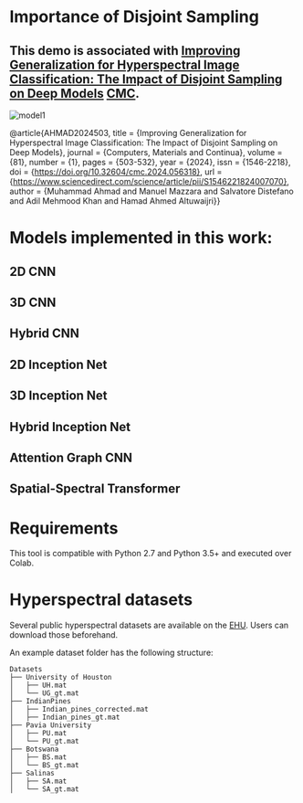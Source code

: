 # Importance of Disjoint Sampling

## This demo is associated with [Improving Generalization for Hyperspectral Image Classification: The Impact of Disjoint Sampling on Deep Models](https://www.sciencedirect.com/org/science/article/pii/S1546221824007070) [CMC](https://doi.org/10.32604/cmc.2024.056318).

![model1](https://github.com/user-attachments/assets/406ba370-9e6d-41d3-b047-f650087a568f)

@article{AHMAD2024503,
title = {Improving Generalization for Hyperspectral Image Classification: The Impact of Disjoint Sampling on Deep Models},
journal = {Computers, Materials and Continua},
volume = {81},
number = {1},
pages = {503-532},
year = {2024},
issn = {1546-2218},
doi = {https://doi.org/10.32604/cmc.2024.056318},
url = {https://www.sciencedirect.com/science/article/pii/S1546221824007070},
author = {Muhammad Ahmad and Manuel Mazzara and Salvatore Distefano and Adil Mehmood Khan and Hamad Ahmed Altuwaijri}}

# Models implemented in this work:
## 2D CNN
## 3D CNN
## Hybrid CNN
## 2D Inception Net
## 3D Inception Net
## Hybrid Inception Net
## Attention Graph CNN
## Spatial-Spectral Transformer

# Requirements

This tool is compatible with Python 2.7 and Python 3.5+ and executed over Colab.

# Hyperspectral datasets

Several public hyperspectral datasets are available on the [EHU]([http://www.ehu.eus/ccwintco/index.php?title=Hyperspectral_Remote_Sensing_Scenes](https://www.ehu.eus/ccwintco/index.php/Hyperspectral_Remote_Sensing_Scenes)). Users can download those beforehand. 

An example dataset folder has the following structure:
```
Datasets
├── University of Houston
│   ├── UH.mat
│   └── UG_gt.mat
├── IndianPines
│   ├── Indian_pines_corrected.mat
│   ├── Indian_pines_gt.mat
├── Pavia University
│   ├── PU.mat
│   └── PU_gt.mat
├── Botswana
│   ├── BS.mat
│   └── BS_gt.mat
├── Salinas
│   ├── SA.mat
│   └── SA_gt.mat
```
